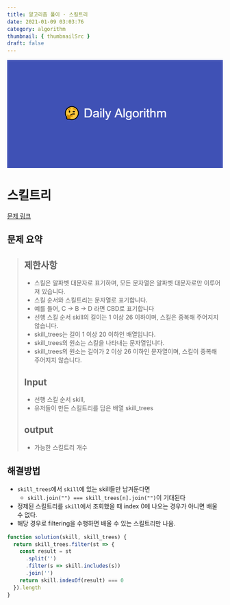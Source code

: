 ```yaml
---
title: 알고리즘 풀이 - 스킬트리
date: 2021-01-09 03:03:76
category: algorithm
thumbnail: { thumbnailSrc }
draft: false
---
```


![picture 22](images/2021-03-09/ba0118f82c0feeca7e76871c011166f54043143d3dd0994493963b5334b3472f.png)

# 스킬트리

[문제 링크](https://programmers.co.kr/learn/courses/30/lessons/49993?language=javascript)

## 문제 요약

> ## 제한사항
>
> - 스킬은 알파벳 대문자로 표기하며, 모든 문자열은 알파벳 대문자로만 이루어져 있습니다.
> - 스킬 순서와 스킬트리는 문자열로 표기합니다.
> - 예를 들어, C → B → D 라면 CBD로 표기합니다
> - 선행 스킬 순서 skill의 길이는 1 이상 26 이하이며, 스킬은 중복해 주어지지 않습니다.
> - skill_trees는 길이 1 이상 20 이하인 배열입니다.
> - skill_trees의 원소는 스킬을 나타내는 문자열입니다.
> - skill_trees의 원소는 길이가 2 이상 26 이하인 문자열이며, 스킬이 중복해 주어지지 않습니다.
>
> ## Input
>
> - 선행 스킬 순서 skill,
> - 유저들이 만든 스킬트리를 담은 배열 skill_trees
>
> ## output
>
> - 가능한 스킬트리 개수

## 해결방법

- `skill_trees`에서 `skill`에 있는 skill들만 남겨둔다면
  - `skill.join("") === skill_trees[n].join("")`이 기대된다
- 정제된 스킬트리를 `skill`에서 조회했을 때 index 0에 나오는 경우가 아니면 배울 수 없다.
- 해당 경우로 filtering을 수행하면 배울 수 있는 스킬트리만 나옴.

```js
function solution(skill, skill_trees) {
  return skill_trees.filter(st => {
    const result = st
      .split('')
      .filter(s => skill.includes(s))
      .join('')
    return skill.indexOf(result) === 0
  }).length
}
```

